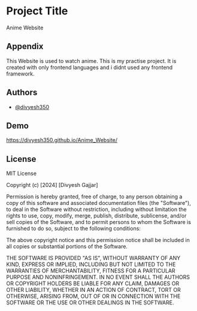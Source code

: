 
# Project Title

Anime Website
## Appendix

This Website is used to watch anime.
This is my practise project.
It is created with only frontend languages and i didnt used any frontend framework.


## Authors

- [@divyesh350](https://github.com/divyesh350)

## Demo

https://divyesh350.github.io/Anime_Website/
## License

MIT License

Copyright (c) [2024] [Divyesh Gajjar]

Permission is hereby granted, free of charge, to any person obtaining a copy
of this software and associated documentation files (the "Software"), to deal
in the Software without restriction, including without limitation the rights
to use, copy, modify, merge, publish, distribute, sublicense, and/or sell
copies of the Software, and to permit persons to whom the Software is
furnished to do so, subject to the following conditions:

The above copyright notice and this permission notice shall be included in all
copies or substantial portions of the Software.

THE SOFTWARE IS PROVIDED "AS IS", WITHOUT WARRANTY OF ANY KIND, EXPRESS OR
IMPLIED, INCLUDING BUT NOT LIMITED TO THE WARRANTIES OF MERCHANTABILITY,
FITNESS FOR A PARTICULAR PURPOSE AND NONINFRINGEMENT. IN NO EVENT SHALL THE
AUTHORS OR COPYRIGHT HOLDERS BE LIABLE FOR ANY CLAIM, DAMAGES OR OTHER
LIABILITY, WHETHER IN AN ACTION OF CONTRACT, TORT OR OTHERWISE, ARISING FROM,
OUT OF OR IN CONNECTION WITH THE SOFTWARE OR THE USE OR OTHER DEALINGS IN THE
SOFTWARE.

